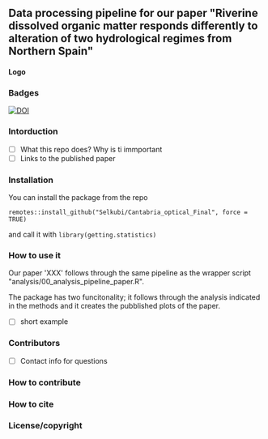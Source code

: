 ## Data processing pipeline for our paper "Riverine dissolved organic matter responds differently to alteration of two hydrological regimes from Northern Spain"
#### Logo
### Badges
[![DOI](https://zenodo.org/badge/DOI/10.5281/zenodo.13354231.svg)](https://doi.org/10.5281/zenodo.13354231)
### Intorduction 
- [ ] What this repo does? Why is ti immportant
- [ ] Links to the published paper
  
### Installation
You can install the package from the repo 

`remotes::install_github("Selkubi/Cantabria_optical_Final", force = TRUE)`

and call it with `library(getting.statistics)`

### How to use it
Our paper 'XXX' follows through the same pipeline as the wrapper script "analysis/00_analysis_pipeline_paper.R".

The package has two funcitonality; it follows through the analysis indicated in the methods and it creates the pubblished plots of the paper. 

- [ ] short example

### Contributors
- [ ] Contact info for questions

### How to contribute

### How to cite 

### License/copyright
